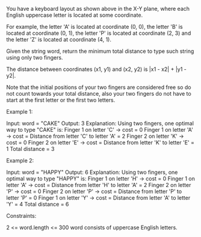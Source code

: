 
You have a keyboard layout as shown above in the X-Y plane, where each
English uppercase letter is located at some coordinate.


For example, the letter 'A' is located at coordinate (0, 0), the letter 'B'
is located at coordinate (0, 1), the letter 'P' is located at coordinate (2,
3) and the letter 'Z' is located at coordinate (4, 1).


Given the string word, return the minimum total distance to type such string
using only two fingers.

The distance between coordinates (x1, y1) and (x2, y2) is |x1 - x2| + |y1 -
y2|.

Note that the initial positions of your two fingers are considered free so do
not count towards your total distance, also your two fingers do not have to
start at the first letter or the first two letters.


Example 1:


Input: word = "CAKE"
Output: 3
Explanation: Using two fingers, one optimal way to type "CAKE" is: 
Finger 1 on letter 'C' -> cost = 0 
Finger 1 on letter 'A' -> cost = Distance from letter 'C' to letter 'A' = 2 
Finger 2 on letter 'K' -> cost = 0 
Finger 2 on letter 'E' -> cost = Distance from letter 'K' to letter 'E' = 1 
Total distance = 3


Example 2:


Input: word = "HAPPY"
Output: 6
Explanation: Using two fingers, one optimal way to type "HAPPY" is:
Finger 1 on letter 'H' -> cost = 0
Finger 1 on letter 'A' -> cost = Distance from letter 'H' to letter 'A' = 2
Finger 2 on letter 'P' -> cost = 0
Finger 2 on letter 'P' -> cost = Distance from letter 'P' to letter 'P' = 0
Finger 1 on letter 'Y' -> cost = Distance from letter 'A' to letter 'Y' = 4
Total distance = 6



Constraints:


2 <= word.length <= 300
word consists of uppercase English letters.





